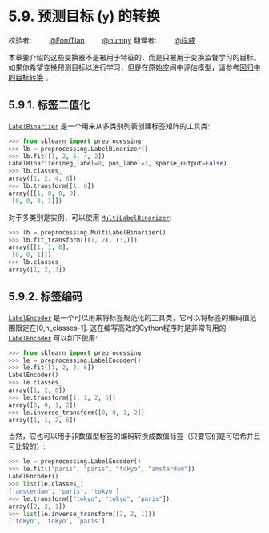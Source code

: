 # 5.9. 预测目标 (`y`) 的转换

校验者:
        [@FontTian](https://github.com/FontTian)
        [@numpy](https://github.com/apachecn/scikit-learn-doc-zh)
翻译者:
        [@程威](https://github.com/apachecn/scikit-learn-doc-zh)

本章要介绍的这些变换器不是被用于特征的，而是只被用于变换监督学习的目标。 如果你希望变换预测目标以进行学习，但是在原始空间中评估模型，请参考[回归中的目标转换](38#512-回归中的目标转换) 。

## 5.9.1. 标签二值化

[`LabelBinarizer`](https://scikit-learn.org/stable/modules/generated/sklearn.preprocessing.LabelBinarizer.html#sklearn.preprocessing.LabelBinarizer "sklearn.preprocessing.LabelBinarizer") 是一个用来从多类别列表创建标签矩阵的工具类:

```py
>>> from sklearn import preprocessing
>>> lb = preprocessing.LabelBinarizer()
>>> lb.fit([1, 2, 6, 4, 2])
LabelBinarizer(neg_label=0, pos_label=1, sparse_output=False)
>>> lb.classes_
array([1, 2, 4, 6])
>>> lb.transform([1, 6])
array([[1, 0, 0, 0],
 [0, 0, 0, 1]])

```

对于多类别是实例，可以使用 [`MultiLabelBinarizer`](https://scikit-learn.org/stable/modules/generated/sklearn.preprocessing.MultiLabelBinarizer.html#sklearn.preprocessing.MultiLabelBinarizer "sklearn.preprocessing.MultiLabelBinarizer"):

```py
>>> lb = preprocessing.MultiLabelBinarizer()
>>> lb.fit_transform([(1, 2), (3,)])
array([[1, 1, 0],
 [0, 0, 1]])
>>> lb.classes_
array([1, 2, 3])

```

## 5.9.2. 标签编码

[`LabelEncoder`](https://scikit-learn.org/stable/modules/generated/sklearn.preprocessing.LabelEncoder.html#sklearn.preprocessing.LabelEncoder "sklearn.preprocessing.LabelEncoder") 是一个可以用来将标签规范化的工具类，它可以将标签的编码值范围限定在[0,n_classes-1]. 这在编写高效的Cython程序时是非常有用的. [`LabelEncoder`](https://scikit-learn.org/stable/modules/generated/sklearn.preprocessing.LabelEncoder.html#sklearn.preprocessing.LabelEncoder "sklearn.preprocessing.LabelEncoder") 可以如下使用:

```py
>>> from sklearn import preprocessing
>>> le = preprocessing.LabelEncoder()
>>> le.fit([1, 2, 2, 6])
LabelEncoder()
>>> le.classes_
array([1, 2, 6])
>>> le.transform([1, 1, 2, 6])
array([0, 0, 1, 2])
>>> le.inverse_transform([0, 0, 1, 2])
array([1, 1, 2, 6])

```

当然，它也可以用于非数值型标签的编码转换成数值标签（只要它们是可哈希并且可比较的）:

```py
>>> le = preprocessing.LabelEncoder()
>>> le.fit(["paris", "paris", "tokyo", "amsterdam"])
LabelEncoder()
>>> list(le.classes_)
['amsterdam', 'paris', 'tokyo']
>>> le.transform(["tokyo", "tokyo", "paris"])
array([2, 2, 1])
>>> list(le.inverse_transform([2, 2, 1]))
['tokyo', 'tokyo', 'paris']

```
